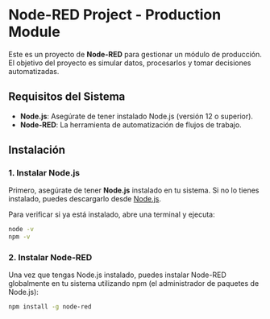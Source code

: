 # Node-RED Project - Production Module

Este es un proyecto de **Node-RED** para gestionar un módulo de producción. El objetivo del proyecto es simular datos, procesarlos y tomar decisiones automatizadas.

## Requisitos del Sistema

- **Node.js**: Asegúrate de tener instalado Node.js (versión 12 o superior).
- **Node-RED**: La herramienta de automatización de flujos de trabajo.

## Instalación

### 1. Instalar Node.js

Primero, asegúrate de tener **Node.js** instalado en tu sistema. Si no lo tienes instalado, puedes descargarlo desde [Node.js](https://nodejs.org/).

Para verificar si ya está instalado, abre una terminal y ejecuta:

```bash
node -v
npm -v
```

### 2. Instalar Node-RED
Una vez que tengas Node.js instalado, puedes instalar Node-RED globalmente en tu sistema utilizando npm (el administrador de paquetes de Node.js):

```bash
npm install -g node-red
```
